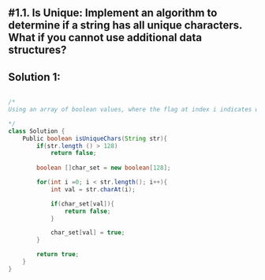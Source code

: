 ## #1.1. Is Unique: Implement an algorithm to determine if a string has all unique characters. What if you cannot use additional data structures? 


## Solution 1: 
```Java

/*
Using an array of boolean values, where the flag at index i indicates whether character i in the alphabet is contained in the string. Immediately return false if the string length exceeds the number of unique characters in the 128 alphabet

*/
class Solution { 
    Public boolean isUniqueChars(String str){
        if(str.length () > 128)
            return false;
        
        boolean []char_set = new boolean[128];

        for(int i =0; i < str.length(); i++){
            int val = str.charAt(i);

            if(char_set[val]){
                return false;
            }

            char_set[val] = true;
        }

        return true;
    }
}

```




